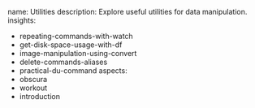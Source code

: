 name: Utilities
description: Explore useful utilities for data manipulation.
insights:
  - repeating-commands-with-watch
  - get-disk-space-usage-with-df
  - image-manipulation-using-convert
  - delete-commands-aliases
  - practical-du-command
aspects:
  - obscura
  - workout
  - introduction
 
